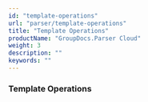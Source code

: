 ```yaml
---
id: "template-operations"
url: "parser/template-operations"
title: "Template Operations"
productName: "GroupDocs.Parser Cloud"
weight: 3
description: ""
keywords: ""
---
```


### Template Operations ###
